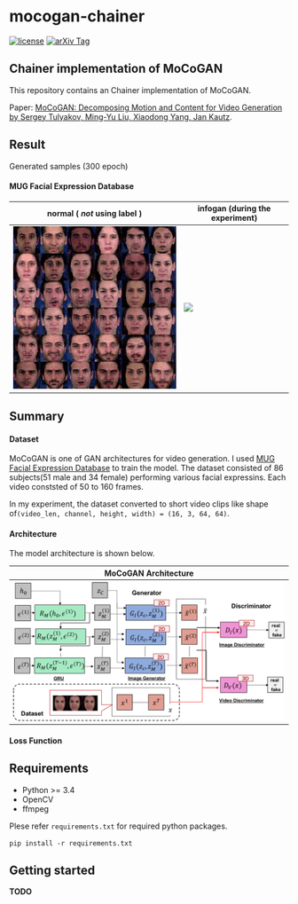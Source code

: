 # mocogan-chainer

[![license](https://img.shields.io/github/license/mashape/apistatus.svg)](https://github.com/piyo56/mocogan-chainer/blob/master/LICENSE)
[![arXiv Tag](https://img.shields.io/badge/arXiv-1610.07584-brightgreen.svg)](https://arxiv.org/abs/1707.04993)


## Chainer implementation of MoCoGAN

This repository contains an Chainer implementation of MoCoGAN.

Paper: [MoCoGAN: Decomposing Motion and Content for Video Generation by Sergey Tulyakov, Ming-Yu Liu, Xiaodong Yang, Jan Kautz](https://arxiv.org/abs/1707.04993).

## Result

Generated samples (300 epoch)

#### MUG Facial Expression Database

|normal ( *not* using label )|infogan (during the experiment)|
|---|---|
|![](doc/mug/normal.gif)|![](http://via.placeholder.com/384)|

## Summary

#### Dataset
MoCoGAN is one of GAN architectures for video generation. I used [MUG Facial Expression Database](https://mug.ee.auth.gr/fed/) to train the model. The dataset consisted of 86 subjects(51 male and 34 female) performing various facial expressins. Each video conststed of 50 to 160 frames.

In my experiment, the dataset converted to short video clips like shape of`(video_len, channel, height, width) = (16, 3, 64, 64)`. 

#### Architecture
The model architecture is shown below.

|MoCoGAN Architecture|
|---|
|![](doc/mocogan-model.png)|

#### Loss Function

## Requirements

- Python >= 3.4
- OpenCV
- ffmpeg

Plese refer `requirements.txt` for required python packages.
```
pip install -r requirements.txt
```

## Getting started

__TODO__

<!--
### 0. Download dataset

- MUG Facial Expression Database: [https://mug.ee.auth.gr/fed/](https://mug.ee.auth.gr/fed/)

### 1. Preprocessing

```
python preprocess.py <dataset_name> <dataset_path> <save_path>
```

Supported `<dataset_name>`s for now are

- `mnist`
- `mug`

### 2. Training

For example, you train the normal model using mug dataset, 

```
python train.py --model normal --dataset_type mug --dataset data/dataset/mug --max_epoch 300 --batchsize 35 --save_name mug_normal
```

Training result like log, snapshot of each network is saved at `result/<save_name>`.

### 3. Monitoring with Tensorboard

Loss graph and generation results during training can be seen from Tensorboard. The data is saved at `runs/<save_name>`.

```
tensorboard --logdir=runs
```

### 4. Generating samples using trained model

```
python generate_samples.py <generater_snapshot> <save_path>
```
-->
